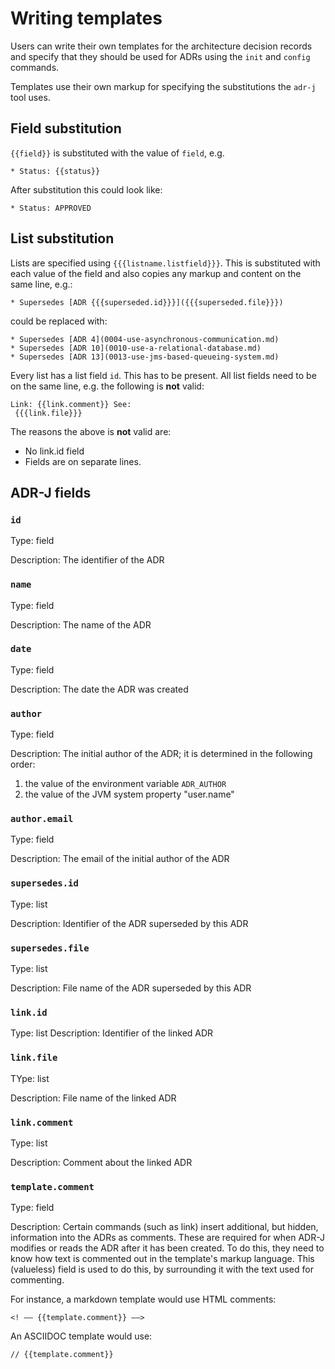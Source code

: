 # Writing templates

Users can write their own templates for the architecture decision records and specify that they should be used for ADRs using the `init` and `config` commands.

Templates use their own markup for specifying the substitutions the `adr-j` tool uses.

## Field substitution

`{{field}}` is substituted with the value of `field`, e.g.

```
* Status: {{status}}
```
After substitution this could look like:

```
* Status: APPROVED
```

## List substitution

Lists are specified using `{{{listname.listfield}}}`. This is  substituted with  each value of the field and also copies any markup and content on the same line, e.g.:

```
* Supersedes [ADR {{{superseded.id}}}]({{{superseded.file}}})
```

could be replaced with:

```
* Supersedes [ADR 4](0004-use-asynchronous-communication.md)
* Supersedes [ADR 10](0010-use-a-relational-database.md)
* Supersedes [ADR 13](0013-use-jms-based-queueing-system.md)
```

Every list has a list field `id`. This has to be present. All list fields need to be on the same line, e.g. the following is **not** valid:

```
Link: {{link.comment}} See:
 {{{link.file}}}
```
The reasons the above is **not** valid are:
* No link.id field
* Fields are on separate lines.  

## ADR-J fields

### `id`

 Type: field

 Description: The identifier of the ADR


### `name`

Type: field

Description: The name of the ADR   

### `date`

Type: field

Description: The date the ADR was created                 

### `author`

Type: field

Description: The initial author of the ADR; it is determined in the following order:
 1. the value of the environment variable `ADR_AUTHOR`
 2. the value of the JVM system property "user.name"

### `author.email`

Type: field

Description: The email of the initial author of the ADR

### `supersedes.id`

Type: list

Description: Identifier of the ADR superseded by this ADR


### `supersedes.file`

Type: list

Description: File name of the ADR superseded by this ADR  

### `link.id`

Type: list
Description: Identifier of the linked ADR

### `link.file`

TYpe: list

Description: File name of the linked ADR     

### `link.comment`

Type: list

Description: Comment  about the linked ADR

### `template.comment`

Type: field

Description: Certain commands (such as link) insert additional, but hidden, information into the ADRs as comments. 
These are required for when ADR-J modifies or reads the ADR after it has been created. 
To do this, they need to know how text is commented out in the template's markup language. This 
(valueless) field is used to do this, by surrounding it with the text used for commenting. 

For instance, a markdown template would use HTML comments:

`<! –– {{template.comment}} ––>`

An ASCIIDOC template would use: 

`// {{template.comment}}`

      
